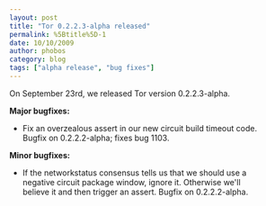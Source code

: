 ```yaml
---
layout: post
title: "Tor 0.2.2.3-alpha released"
permalink: %5Btitle%5D-1
date: 10/10/2009
author: phobos
category: blog
tags: ["alpha release", "bug fixes"]
---
```


On September 23rd, we released Tor version 0.2.2.3-alpha.

**Major bugfixes:**

- Fix an overzealous assert in our new circuit build timeout code.  
 Bugfix on 0.2.2.2-alpha; fixes bug 1103.

**Minor bugfixes:**

- If the networkstatus consensus tells us that we should use a  
 negative circuit package window, ignore it. Otherwise we'll  
 believe it and then trigger an assert. Bugfix on 0.2.2.2-alpha.

